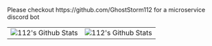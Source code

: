 <table align="center">
<tr>
  		<td><img align="center" alt="112's Github Stats" src="https://github-readme-stats.vercel.app/api?username=112RG&count_private=true&show_icons=true&hide_border=true&theme=dark&include_all_commits=true" /></td>
   		<td><img align="center" alt="112's Github Stats" src="https://github-readme-stats.vercel.app/api/top-langs/?username=112RG&theme=dark&hide=html,css" /></td>
</tr>
<tr>
  <p>Please checkout https://github.com/GhostStorm112 for a microservice discord bot</p>
  </tr>
</table>
​

